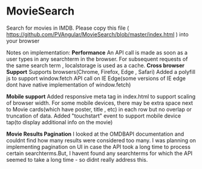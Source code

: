 # MovieSearch
Search for movies in IMDB.
Please copy this file ( https://github.com/PVAngular/MovieSearch/blob/master/index.html ) into your browser

Notes on implementation:
**Performance**
An API call is made as soon as a user types in any searchterm in the browser. 
For subsequent requests of the same search term , localstorage is used as a cache.
**Cross browser Support**
Supports browsers(Chrome, Firefox, Edge , Safari)
Added a polyfill js to support window.fetch API call on IE Edge(some versions of IE edge dont have native implementation of window.fetch)

**Mobile support**
Added responsive meta tag in index.html to support scaling of browser width.
For some mobile devices, there may be extra space next to Movie cards(which have poster, title , etc) in each row but no overlap or truncation of data.
Added "touchstart" event to support mobile device tap(to display additional info  on the movie)

**Movie Results Pagination**
I looked at the OMDBAPI documentation and couldnt find how many results were considered too many. I was planning on implementing pagination on UI in case the API took a long time to process certain searchterms.But, I havent found any searchterms for which the API seemed to take a long time - so didnt really address this.
